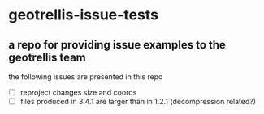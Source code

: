 # geotrellis-issue-tests

## a repo for providing issue examples to the geotrellis team
the following issues are presented in this repo  
- [ ] reproject changes size and coords  
- [ ] files produced in 3.4.1 are larger than in 1.2.1 (decompression related?)  
